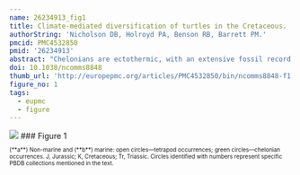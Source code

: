```yaml
---
name: 26234913_fig1
title: Climate-mediated diversification of turtles in the Cretaceous.
authorString: 'Nicholson DB, Holroyd PA, Benson RB, Barrett PM.'
pmcid: PMC4532850
pmid: '26234913'
abstract: "Chelonians are ectothermic, with an extensive fossil record preserved in diverse palaeoenvironmental settings: consequently, they represent excellent models for investigating organismal response to long-term environmental change. We present the first Mesozoic chelonian taxic richness curve, subsampled to remove geological/collection biases, and demonstrate that their palaeolatitudinal distributions were climate mediated. At the Jurassic/Cretaceous transition, marine taxa exhibit minimal diversity change, whereas non-marine diversity increases. A Late Cretaceous peak in 'global' non-marine subsampled richness coincides with high palaeolatitude occurrences and the Cretaceous thermal maximum (CTM): however, this peak also records increased geographic sampling and is not recovered in continental-scale diversity patterns. Nevertheless, a model-detrended richness series (insensitive to geographic sampling) also recovers a Late Cretaceous peak, suggesting genuine geographic range expansion among non-marine turtles during the CTM. Increased Late Cretaceous diversity derives from intensive North American sampling, but subsampling indicates that Early Cretaceous European/Asian diversity may have exceeded that of Late Cretaceous North America."
doi: 10.1038/ncomms8848
thumb_url: 'http://europepmc.org/articles/PMC4532850/bin/ncomms8848-f1.gif'
figure_no: 1
tags:
  - eupmc
  - figure
---
```

<img src='http://europepmc.org/articles/PMC4532850/bin/ncomms8848-f1.jpg' style='max-height: 300px'>
### Figure 1
<p style='font-size: 10px;'><title>Palaeolatitudinal distribution of chelonians and other tetrapods through the Mesozoic.</title> (**a**) Non-marine and (**b**) marine: open circles—tetrapod occurrences; green circles—chelonian occurrences. J, Jurassic; K, Cretaceous; Tr, Triassic. Circles identified with numbers represent specific PBDB collections mentioned in the text.</p>
